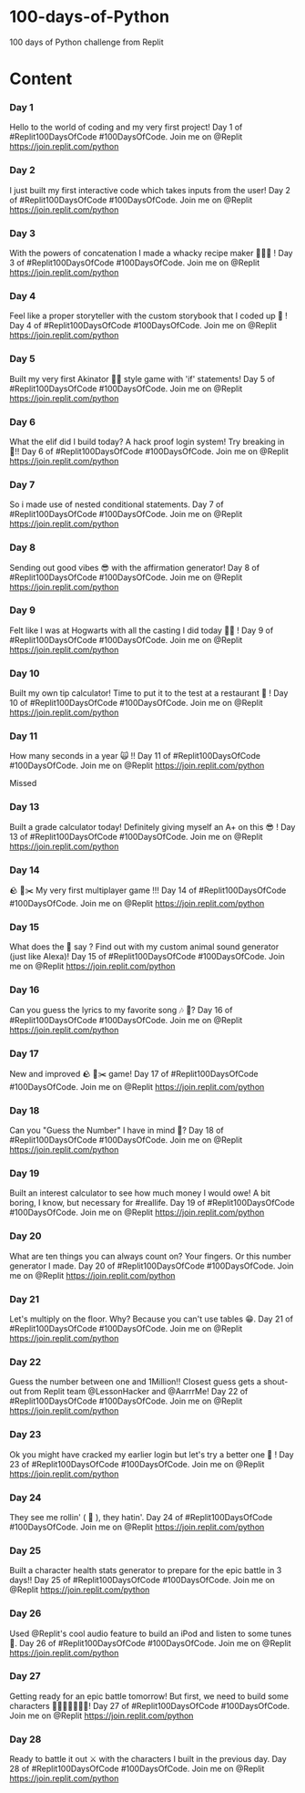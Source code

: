 # 100-days-of-Python
100 days of Python challenge from Replit

# Content
### Day 1
Hello to the world of coding and my very first project! Day 1 of
#Replit100DaysOfCode #100DaysOfCode. Join me on @Replit
https://join.replit.com/python

### Day 2
I just built my first interactive code which takes inputs from the user!
Day 2 of #Replit100DaysOfCode #100DaysOfCode. Join me on
@Replit https://join.replit.com/python

### Day 3
With the powers of concatenation I made a whacky recipe maker 🥓🍝🥑 ! Day 3 of #Replit100DaysOfCode #100DaysOfCode. Join me on @Replit https://join.replit.com/python

### Day 4
Feel like a proper storyteller with the custom storybook that I coded up 📖 ! Day 4 of #Replit100DaysOfCode #100DaysOfCode. Join me on @Replit https://join.replit.com/python

### Day 5
Built my very first Akinator 🧞‍♂️ style game with 'if' statements! Day 5 of #Replit100DaysOfCode #100DaysOfCode. Join me on @Replit https://join.replit.com/python

### Day 6
What the elif did I build today? A hack proof login system! Try breaking in 👾!! Day 6 of #Replit100DaysOfCode #100DaysOfCode. Join me on @Replit https://join.replit.com/python

### Day 7
So i made use of nested conditional statements. Day 7 of #Replit100DaysOfCode #100DaysOfCode. Join me on @Replit https://join.replit.com/python

### Day 8
Sending out good vibes 😎 with the affirmation generator! Day 8 of #Replit100DaysOfCode #100DaysOfCode. Join me on @Replit https://join.replit.com/python

### Day 9
Felt like I was at Hogwarts with all the casting I did today 🏰🧙 ! Day 9 of #Replit100DaysOfCode #100DaysOfCode. Join me on @Replit https://join.replit.com/python

### Day 10
Built my own tip calculator! Time to put it to the test at a restaurant 🍕 !  Day 10 of #Replit100DaysOfCode #100DaysOfCode. Join me on @Replit https://join.replit.com/python

### Day 11
How many seconds in a year 🙀 !! Day 11 of #Replit100DaysOfCode #100DaysOfCode. Join me on @Replit https://join.replit.com/python

Missed

### Day 13
Built a grade calculator today! Definitely giving myself an A+ on this 😎 ! Day 13 of #Replit100DaysOfCode #100DaysOfCode. Join me on @Replit https://join.replit.com/python

### Day 14
🪨 📄✂️ My very first multiplayer game !!! Day 14 of #Replit100DaysOfCode #100DaysOfCode. Join me on @Replit https://join.replit.com/python

### Day 15
What does the 🦊 say ? Find out with my custom animal sound generator (just like Alexa)! Day 15 of #Replit100DaysOfCode #100DaysOfCode. Join me on @Replit https://join.replit.com/python

### Day 16
Can you guess the lyrics to my favorite song 🎶 🎤? Day 16 of #Replit100DaysOfCode #100DaysOfCode. Join me on @Replit https://join.replit.com/python

### Day 17
New and improved 🪨 📄✂️ game! Day 17 of #Replit100DaysOfCode #100DaysOfCode. Join me on @Replit https://join.replit.com/python

### Day 18
Can you "Guess the Number" I have in mind 🤔? Day 18 of #Replit100DaysOfCode #100DaysOfCode. Join me on @Replit https://join.replit.com/python

### Day 19
Built an interest calculator to see how much money I would owe! A bit boring, I know, but necessary for #reallife. Day 19 of #Replit100DaysOfCode #100DaysOfCode. Join me on @Replit https://join.replit.com/python

### Day 20
What are ten things you can always count on? Your fingers. Or this number generator I made. Day 20 of #Replit100DaysOfCode #100DaysOfCode. Join me on @Replit https://join.replit.com/python

### Day 21
Let's multiply on the floor. Why? Because you can't use tables 😁. Day 21 of #Replit100DaysOfCode #100DaysOfCode. Join me on @Replit https://join.replit.com/python

### Day 22
Guess the number between one and 1Million!! Closest guess gets a shout-out from Replit team @LessonHacker and @AarrrMe! Day 22 of #Replit100DaysOfCode #100DaysOfCode. Join me on @Replit https://join.replit.com/python

### Day 23
Ok you might have cracked my earlier login but let's try a better one 🔐 ! Day 23 of #Replit100DaysOfCode #100DaysOfCode. Join me on @Replit https://join.replit.com/python

### Day 24
They see me rollin' ( 🎲 ), they hatin'. Day 24 of #Replit100DaysOfCode #100DaysOfCode. Join me on @Replit https://join.replit.com/python

### Day 25
Built a character health stats generator to prepare for the epic battle in 3 days!! Day 25 of #Replit100DaysOfCode #100DaysOfCode. Join me on @Replit https://join.replit.com/python

### Day 26
Used @Replit's cool audio feature to build an iPod and listen to some tunes 🎵. Day 26 of #Replit100DaysOfCode #100DaysOfCode. Join me on @Replit https://join.replit.com/python

### Day 27
Getting ready for an epic battle tomorrow! But first, we need to build some characters 🧙🏻‍♀️🧝🏻‍♀️👺! Day 27 of #Replit100DaysOfCode #100DaysOfCode. Join me on @Replit https://join.replit.com/python

### Day 28
Ready to battle it out ⚔️ with the characters I built in the previous day.  Day 28 of #Replit100DaysOfCode #100DaysOfCode. Join me on @Replit https://join.replit.com/python
